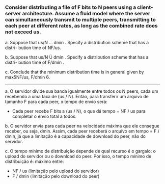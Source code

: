 ### Consider distributing a file of F bits to N peers using a client-server architecture. Assume a fluid model where the server can simultaneously transmit to multiple peers, transmitting to each peer at different rates, as long as the combined rate does not exceed us.

a. Suppose that us/N … dmin . Specify a distribution scheme that has a distri-
bution time of NF/us.

b. Suppose that us/N Ú dmin . Specify a distribution scheme that has a distri-
bution time of F/dmin .

c. Conclude that the minimum distribution time is in general given by
max5NF/us, F/dmin 6.

---

a. O servidor divide sua banda igualmente entre todos os N peers, cada um recebendo a uma taxa de (us / N).
Então, para transferir um arquivo de tamanho F para cada peer, o tempo de envio será:
- Cada peer recebe F bits a (us / N), o que dá tempo = NF / us para completar o envio total a todos.

b. O servidor envia para cada peer na velocidade máxima que ele consegue receber, ou seja, dmin.
Assim, cada peer receberá o arquivo em tempo = F / dmin, já que a limitação é a capacidade de download do peer, não do servidor.

c. O tempo mínimo de distribuição depende de qual recurso é o gargalo: o upload do servidor ou o download do peer.
Por isso, o tempo mínimo de distribuição é:
máximo entre:
- NF / us (limitação pelo upload do servidor)
- F / dmin (limitação pelo download do peer)